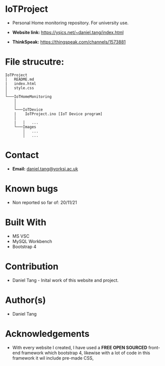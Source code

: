 # IoTProject
- Personal Home monitoring repository. For university use.

- **Website link:** https://ysjcs.net/~daniel.tang/index.html
- **ThinkSpeak:** https://thingspeak.com/channels/1573881

# File strucutre:
```
IoTProject
│   README.md 
|   index.html
│   style.css
│
└───IoTHomeMonitoring
    │   
    │
    └───IoTDevice
    |    IoTProject.ino [IoT Device program]
    │   
    |   │   ...
    └───Images
        │   ...
        │   ...
```

# Contact
- **Email:** daniel.tang@yorksj.ac.uk

# Known bugs
- Non reported so far of: 20/11/21

# Built With
- MS VSC
- MySQL Workbench
- Bootstrap 4

# Contribution
- Daniel Tang - Inital work of this website and project.

# Author(s)
- Daniel Tang

# Acknowledgements
- With every website I created, I have used a **FREE OPEN SOURCED** front-end framework which bootstrap 4, likewise with a lot of code in this framework it wil include pre-made CSS,

